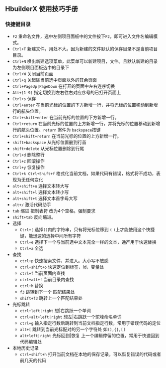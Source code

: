 ## HbuilderX 使用技巧手册
### 快捷键目录
- `F2` 重命名文件，选中左侧项目面板中的文件按下`F2`，即可进入文件名编辑模式。
- `Ctrl+T` 新建文件，用处不大。因为新建的文件默认的保存目录不是当前项目目录。
- `Ctrl+N` 唤出新建选项菜单，此菜单可以新建项目，文件。且默认新建的目录为左侧项目面板选中的目录下
- `Ctrl+W` 关闭当前页面
- `Ctrl+q` 关起除当前选中页面以外的其余页面
- `Ctrl+PageUp|PageDown` 在打开的页面中左右连序切换
- `Alt+[1-9]` 指定切换到左右往右对应序号的已打开页面上
- `Ctrl+s` 保存
- `Ctrl+enter` 在当前光标的位置的下方新增一行，并将光标的位置移动到新增行的航头位置。
- `Ctrl+shift+enter` 在当前光标的位置的下方新增一行。
- `Ctrl+return` 在当前光标的位置的上方新增一行，并将光标的位置移动到新增行的航头位置。`return` 案件为 `backspace`按键
- `Ctrl+shift+return` 在当前光标的位置的上方新增一行。
- `shift+backspace` 从光标位置删到行首
- `shift+delete` 从光标位置删除到行尾
- `Ctrl+d` 删除整行
- `Ctrl+z` 回滚操作
- `Ctrl+y` 恢复操作
- `Ctrl+k Ctrl+Shift+f` 格式化当前文档，如果代码有错误，格式将不成功，表现为无任何变化
- `alt+shift+u` 选择文本转大写
- `alt+shift+l` 选择文本转小写
- `alt+shift+t` 选择文本首字母大写
- `alt+/` 激活代码助手
- `tab` 缩进 把制表符 改为4个空格。强制要求
- `shift+tab` 反向缩进。
- 选择
    - `Ctrl+[` 选择`()`内的字符串，只有将光标位移到 `(` `)`上才能使用这个快捷键，能迅速的选择中间所有字符
    - `Ctrl+e` 选择下一个与当前选中文本完全一样的文本，通产用于快速替换
    - `Ctrl+a` 全选
- 查找
    - `ctrl+p` 快速搜索文件，并进入。大小写不敏感
    - `ctrl+shift+o` 快速定位到标签，Id，变量处
    - `ctrl+f` 当前页面内查找
    - `ctrl+alt+f` 当前目录内查找
    - `ctrl+h` 替换
    - `f3` 跳转到下一个 匹配结果处
    - `shift+f3` 跳转上一个匹配结果处
- 光标跳转
    - `ctrl+left|right` 想&#124;右跳跃一个单词
    - `ctrl+alt+left|right` 想左&#124;右跳跃一个驼峰命名单词
    - `ctrl+g` 输入指定行数后跳转到当前文档指定行数，常用于错误代码的定位
    - `alt+[` 跳转到当前光标配对的另一个字符处 如`(),{},[]`
    - `alt+left|right` 光标回到|恢复 上一个编辑停留的位置，常用于快速回到代码编辑处
- 本地历史记录
    - `ctrl+shift+h` 打开当前文档在本地的保存记录，可以恢复错误的代码或者前几天的代码